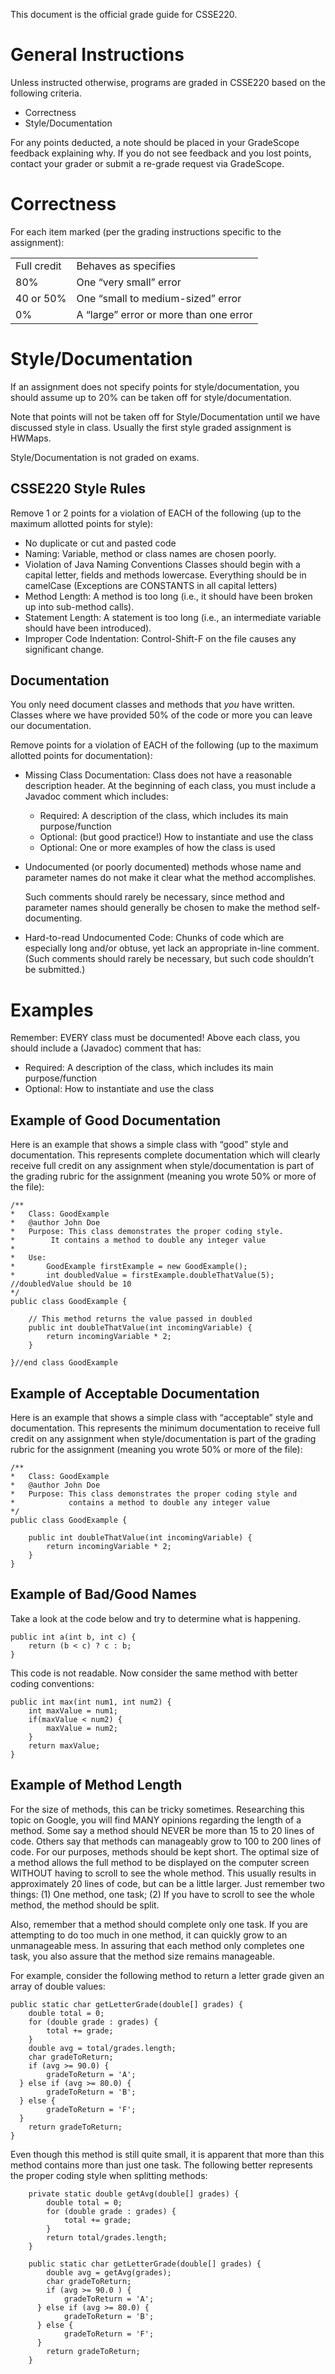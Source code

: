 
This document is the official grade guide for CSSE220.

# General Instructions

Unless instructed otherwise, programs are graded in CSSE220 based on the
following criteria.

* Correctness
* Style/Documentation

For any points deducted, a note should be placed in your GradeScope
feedback explaining why.  If you do not see feedback and you lost
points, contact your grader or submit a re-grade request via GradeScope.

# Correctness

For each item marked (per the grading instructions specific to the assignment):

|             |                                        |
|-------------|----------------------------------------|
| Full credit | Behaves as specifies                    |
| 80%         | One “very small” error                 |
| 40 or 50%   | One “small to medium-sized” error      |
| 0%          | A “large” error or more than one error |


# Style/Documentation

If an assignment does not specify points for style/documentation, you
should assume up to 20% can be taken off for style/documentation.

Note that points will not be taken off for Style/Documentation until
we have discussed style in class.  Usually the first style graded
assignment is HWMaps.

Style/Documentation is not graded on exams.

## CSSE220 Style Rules

Remove 1 or 2 points for a violation of EACH of the following (up to the maximum allotted points for style):

* No duplicate or cut and pasted code
* Naming: Variable, method or class names are chosen poorly.
* Violation of Java Naming Conventions Classes should begin with a capital letter, fields and methods lowercase. Everything should be in camelCase (Exceptions are CONSTANTS in all capital letters)
* Method Length: A method is too long (i.e., it should have been broken up into sub-method calls).
* Statement Length: A statement is too long (i.e., an intermediate variable should have been introduced).
* Improper Code Indentation: Control-Shift-F on the file causes any significant change.

## Documentation

You only need document classes and methods that *you* have written.  Classes where we have provided 50% of the code or more you can leave our documentation.

Remove points for a violation of EACH of the following (up to the maximum allotted points for documentation):

* Missing Class Documentation: Class does not have a reasonable
  description header. At the beginning of each class, you must include
  a Javadoc comment which includes:

  - Required: A description of the class, which includes its main purpose/function
  - Optional: (but good practice!) How to instantiate and use the class
  - Optional: One or more examples of how the class is used

* Undocumented (or poorly documented) methods whose name and parameter
  names do not make it clear what the method accomplishes.

  Such comments should rarely be necessary, since method and parameter
  names should generally be chosen to make the method
  self-documenting.
    
* Hard-to-read Undocumented Code: Chunks of code which are especially
  long and/or obtuse, yet lack an appropriate in-line comment. (Such
  comments should rarely be necessary, but such code shouldn’t be
  submitted.)

# Examples

Remember: EVERY class must be documented! Above each class, you should include a (Javadoc) comment that has:

* Required: A description of the class, which includes its main purpose/function
* Optional: How to instantiate and use the class

## Example of Good Documentation

Here is an example that shows a simple class with “good” style and documentation. This represents complete documentation which will clearly receive full credit on any assignment when style/documentation is part of the grading rubric for the assignment (meaning you wrote 50% or more of the file):

    /**
    *	Class: GoodExample
    *	@author	John Doe
    *	Purpose: This class demonstrates the proper coding style.
    *		 It contains a method to double any integer value
    *
    *	Use:
    *		GoodExample firstExample = new GoodExample();
    *		int doubledValue = firstExample.doubleThatValue(5); //doubledValue should be 10
    */
    public class GoodExample {
    
    	// This method returns the value passed in doubled
    	public int doubleThatValue(int incomingVariable) {
    		return incomingVariable * 2;
    	}
    	
    }//end class GoodExample
    
## Example of Acceptable Documentation

Here is an example that shows a simple class with “acceptable” style and documentation. This represents the minimum documentation to receive full credit on any assignment when style/documentation is part of the grading rubric for the assignment (meaning you wrote 50% or more of the file):

    /**
    *	Class: GoodExample
    *	@author	John Doe
    *	Purpose: This class demonstrates the proper coding style and 
    *		     contains a method to double any integer value
    */
    public class GoodExample {
    
    	public int doubleThatValue(int incomingVariable) {
    		return incomingVariable * 2;
    	}
    }


## Example of Bad/Good Names

Take a look at the code below and try to determine what is happening.

    public int a(int b, int c) {
    	return (b < c) ? c : b;
    }

This code is not readable. Now consider the same method with better coding conventions:

    public int max(int num1, int num2) {
    	int maxValue = num1;
    	if(maxValue < num2) {
    		maxValue = num2;
    	}
    	return maxValue;
    }

## Example of Method Length

For the size of methods, this can be tricky sometimes. Researching this topic on Google, you will find MANY opinions regarding the length of a method. Some say a method should NEVER be more than 15 to 20 lines of code. Others say that methods can manageably grow to 100 to 200 lines of code. For our purposes, methods should be kept short. The optimal size of a method allows the full method to be displayed on the computer screen WITHOUT having to scroll to see the whole method. This usually results in approximately 20 lines of code, but can be a little larger. Just remember two things: (1) One method, one task; (2) If you have to scroll to see the whole method, the method should be split.

Also, remember that a method should complete only one task. If you are attempting to do too much in one method, it can quickly grow to an unmanageable mess. In assuring that each method only completes one task, you also assure that the method size remains manageable.

For example, consider the following method to return a letter grade given an array of double values:

    public static char getLetterGrade(double[] grades) {
    	double total = 0;
    	for (double grade : grades) {
    		total += grade;
    	}
    	double avg = total/grades.length;
    	char gradeToReturn;
    	if (avg >= 90.0) {
    		gradeToReturn = 'A';
      } else if (avg >= 80.0) {
    		gradeToReturn = 'B';
      } else {
    		gradeToReturn = 'F';
      } 
    	return gradeToReturn;
    }

Even though this method is still quite small, it is apparent that more than this method contains more than just one task. The following better represents the proper coding style when splitting methods:
```
    private static double getAvg(double[] grades) {
    	double total = 0;
    	for (double grade : grades) {
    		total += grade;
    	}
    	return total/grades.length;
    }
    
    public static char getLetterGrade(double[] grades) {
    	double avg = getAvg(grades);
    	char gradeToReturn;
    	if (avg >= 90.0 ) {
    		gradeToReturn = 'A';
      } else if (avg >= 80.0) {
    		gradeToReturn = 'B';
      } else {
    		gradeToReturn = 'F';
      }
    	return gradeToReturn;
    }
```

